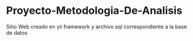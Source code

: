 # Proyecto-Metodologia-De-Analisis
Sitio Web creado en yii framework y archivo sql correspondiente a la base de datos
